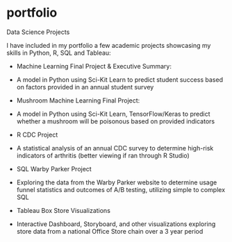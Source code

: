 # portfolio
Data Science Projects

I have included in my portfolio a few academic projects showcasing my skills in Python, R, SQL and Tableau:

- Machine Learning Final Project & Executive Summary:
-   A model in Python using Sci-Kit Learn to predict student success based on factors provided in an annual student survey

- Mushroom Machine Learning Final Project:
-   A model in Python using Sci-Kit Learn, TensorFlow/Keras to predict whether a mushroom will be poisonous based on provided indicators

- R CDC Project
-   A statistical analysis of an annual CDC survey to determine high-risk indicators of arthritis (better viewing if ran through R Studio)

- SQL Warby Parker Project
-   Exploring the data from the Warby Parker website to determine usage funnel statistics and outcomes of A/B testing, utilizing simple to complex SQL

- Tableau Box Store Visualizations
-   Interactive Dashboard, Storyboard, and other visualizations exploring store data from a national Office Store chain over a 3 year period

